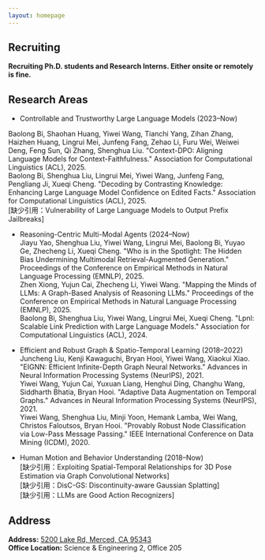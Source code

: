 ```yaml
---
layout: homepage
---
```


## Recruiting

**Recruiting Ph.D. students and Research Interns. Either onsite or remotely is fine.**<br>

## Research Areas

- Controllable and Trustworthy Large Language Models (2023–Now) 
 
Baolong Bi, Shaohan Huang, Yiwei Wang, Tianchi Yang, Zihan Zhang, Haizhen Huang, Lingrui Mei, Junfeng Fang, Zehao Li, Furu Wei, Weiwei Deng, Feng Sun, Qi Zhang, Shenghua Liu. "Context-DPO: Aligning Language Models for Context-Faithfulness." Association for Computational Linguistics (ACL), 2025.  
Baolong Bi, Shenghua Liu, Lingrui Mei, Yiwei Wang, Junfeng Fang, Pengliang Ji, Xueqi Cheng. "Decoding by Contrasting Knowledge: Enhancing Large Language Model Confidence on Edited Facts." Association for Computational Linguistics (ACL), 2025.  
[缺少引用：Vulnerability of Large Language Models to Output Prefix Jailbreaks]  

- Reasoning-Centric Multi-Modal Agents (2024–Now)  
Jiayu Yao, Shenghua Liu, Yiwei Wang, Lingrui Mei, Baolong Bi, Yuyao Ge, Zhecheng Li, Xueqi Cheng. "Who is in the Spotlight: The Hidden Bias Undermining Multimodal Retrieval-Augmented Generation." Proceedings of the Conference on Empirical Methods in Natural Language Processing (EMNLP), 2025.  
Zhen Xiong, Yujun Cai, Zhecheng Li, Yiwei Wang. "Mapping the Minds of LLMs: A Graph-Based Analysis of Reasoning LLMs." Proceedings of the Conference on Empirical Methods in Natural Language Processing (EMNLP), 2025.  
Baolong Bi, Shenghua Liu, Yiwei Wang, Lingrui Mei, Xueqi Cheng. "Lpnl: Scalable Link Prediction with Large Language Models." Association for Computational Linguistics (ACL), 2024.  

- Efficient and Robust Graph & Spatio-Temporal Learning (2018–2022)  
Juncheng Liu, Kenji Kawaguchi, Bryan Hooi, Yiwei Wang, Xiaokui Xiao. "EIGNN: Efficient Infinite-Depth Graph Neural Networks." Advances in Neural Information Processing Systems (NeurIPS), 2021.  
Yiwei Wang, Yujun Cai, Yuxuan Liang, Henghui Ding, Changhu Wang, Siddharth Bhatia, Bryan Hooi. "Adaptive Data Augmentation on Temporal Graphs." Advances in Neural Information Processing Systems (NeurIPS), 2021.  
Yiwei Wang, Shenghua Liu, Minji Yoon, Hemank Lamba, Wei Wang, Christos Faloutsos, Bryan Hooi. "Provably Robust Node Classification via Low-Pass Message Passing." IEEE International Conference on Data Mining (ICDM), 2020.  

- Human Motion and Behavior Understanding (2018–Now)  
[缺少引用：Exploiting Spatial-Temporal Relationships for 3D Pose Estimation via Graph Convolutional Networks]  
[缺少引用：DisC-GS: Discontinuity-aware Gaussian Splatting]  
[缺少引用：LLMs are Good Action Recognizers]  



## Address
**Address:** [5200 Lake Rd, Merced, CA 95343](https://g.co/kgs/4tVi9BQ)
<br>
**Office Location:**  Science & Engineering 2, Office 205